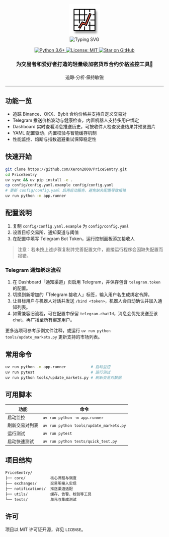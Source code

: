 <div align="center">
  <img src="./img/logo.svg" width="100" alt="Project Logo">
</div>

<div align="center">
  <img src="https://readme-typing-svg.demolab.com?font=Fira+Code&size=34&pause=1000&center=true&vCenter=true&width=435&lines=PriceSentry" alt="Typing SVG">
</div>

<br>
<div align="center">
  <a href="https://www.python.org/">
    <img src="https://img.shields.io/badge/Python-3.6%2B-blue?logo=python&logoColor=white" alt="Python 3.6+">
  </a>
  <a href="LICENSE">
    <img src="https://img.shields.io/badge/License-MIT-green.svg" alt="License: MIT">
  </a>
  <a href="https://github.com/Xeron2000/PriceSentry/stargazers">
    <img src="https://img.shields.io/github/stars/Xeron2000/PriceSentry?style=social" alt="Star on GitHub">
  </a>
</div>

<h3 align="center">为交易者和爱好者打造的轻量级加密货币合约价格监控工具🚨</h3>
<h4 align="center" style="color: #666;">追踪·分析·保持敏锐</h4>

---

## 功能一览

- 追踪 Binance、OKX、Bybit 合约价格并支持自定义交易对
- Telegram 推送价格波动与健康检查，内置机器人支持多用户绑定
- Dashboard 实时查看消息推送历史，可按收件人检查发送结果并预览图片
- YAML 配置驱动，内置校验与智能缓存机制
- 性能监控、熔断与指数退避重试保障稳定性

## 快速开始

```bash
git clone https://github.com/Xeron2000/PriceSentry.git
cd PriceSentry
uv sync && uv pip install -e .
cp config/config.yaml.example config/config.yaml
# 更新 config/config.yaml 后再启动服务，避免缺失配置导致报错
uv run python -m app.runner
```

## 配置说明

1. 复制 `config/config.yaml.example` 为 `config/config.yaml`
2. 设置目标交易所、通知渠道与阈值
3. 在配置中填写 Telegram Bot Token，运行控制面板添加接收人

> 注意：若未按上述步骤复制并完善配置文件，直接运行程序会因缺失配置而报错。

### Telegram 通知绑定流程

1. 在 Dashboard「通知渠道」页启用 Telegram，并保存包含 `telegram.token` 的配置。
2. 切换到新增加的「Telegram 接收人」标签，输入用户名生成绑定令牌。
3. 让目标用户与机器人对话并发送 `/bind <token>`，机器人会自动确认并加入通知列表。
4. 如需兼容旧流程，可在配置中保留 `telegram.chatId`，消息会优先发送至该 chat，再广播至所有绑定用户。

更多选项可参考示例文件注释，或运行 `uv run python tools/update_markets.py` 更新支持的市场列表。


## 常用命令

```bash
uv run python -m app.runner           # 启动监控
uv run pytest                         # 运行测试
uv run python tools/update_markets.py # 刷新交易对数据
```



## 可用脚本

| 功能 | 命令 |
| --- | --- |
| 启动监控 | `uv run python -m app.runner` |
| 刷新交易对列表 | `uv run python tools/update_markets.py` |
| 运行测试 | `uv run pytest` |
| 启动快速测试 | `uv run python tests/quick_test.py` |
## 项目结构

```
PriceSentry/
├── core/           核心流程与调度
├── exchanges/      交易所接入实现
├── notifications/  推送渠道适配
├── utils/          缓存、告警、校验等工具
└── tests/          单元与集成测试
```

## 许可

项目以 MIT 许可证开源，详见 `LICENSE`。
